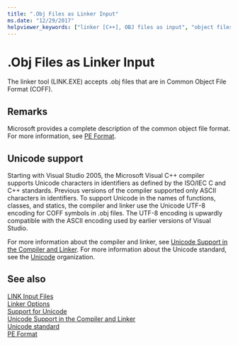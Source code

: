 ```yaml
---
title: ".Obj Files as Linker Input"
ms.date: "12/29/2017"
helpviewer_keywords: ["linker [C++], OBJ files as input", "object files, linker output", "OMF object files", "LINK tool [C++], .obj files", "COFF files", "OBJ files as linker input", ".obj files as linker input"]
---
```

# .Obj Files as Linker Input

The linker tool (LINK.EXE) accepts .obj files that are in Common Object File Format (COFF).

## Remarks

Microsoft provides a complete description of the common object file format. For more information, see [PE Format](/windows/desktop/Debug/pe-format).

## Unicode support

Starting with Visual Studio 2005, the Microsoft Visual C++ compiler supports Unicode characters in identifiers as defined by the ISO/IEC C and C++ standards. Previous versions of the compiler supported only ASCII characters in identifiers. To support Unicode in the names of functions, classes, and statics, the compiler and linker use the Unicode UTF-8 encoding for COFF symbols in .obj files. The UTF-8 encoding is upwardly compatible with the ASCII encoding used by earlier versions of Visual Studio.

For more information about the compiler and linker, see [Unicode Support in the Compiler and Linker](unicode-support-in-the-compiler-and-linker.md). For more information about the Unicode standard, see the [Unicode](http://www.unicode.org/) organization.

## See also

[LINK Input Files](link-input-files.md)<br/>
[Linker Options](linker-options.md)<br/>
[Support for Unicode](../../text/support-for-unicode.md)<br/>
[Unicode Support in the Compiler and Linker](unicode-support-in-the-compiler-and-linker.md)<br/>
[Unicode standard](http://www.unicode.org/)<br/>
[PE Format](/windows/desktop/Debug/pe-format)
